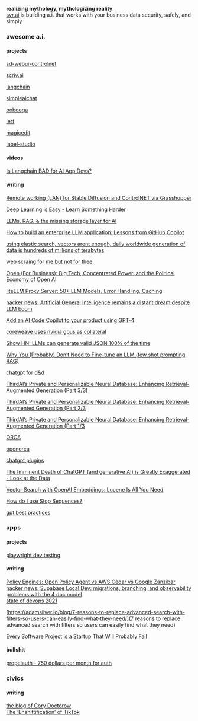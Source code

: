 **realizing mythology, mythologizing reality**  
[syr.ai](https://syr.ai) is building a.i. that works with your business data security, safely, and simply

<!--

**Here are some ideas to get you started:**

🙋‍♀️ A short introduction - what is your organization all about?
🌈 Contribution guidelines - how can the community get involved?
👩‍💻 Useful resources - where can the community find your docs? Is there anything else the community should know?
🍿 Fun facts - what does your team eat for breakfast?
🧙 Remember, you can do mighty things with the power of [Markdown](https://docs.github.com/github/writing-on-github/getting-started-with-writing-and-formatting-on-github/basic-writing-and-formatting-syntax)
-->

### awesome a.i.
#### projects
[sd-webui-controlnet](https://github.com/Mikubill/sd-webui-controlnet)  

[scriv.ai](https://scriv.ai/)  

[langchain](https://github.com/langchain-ai/langchain)  

[simpleaichat](https://github.com/minimaxir/simpleaichat)  

[oobooga](https://github.com/oobabooga/text-generation-webui)  

[lerf](https://www.lerf.io/)  

[magicedit](https://magic-edit.github.io/)  

[label-studio](https://github.com/HumanSignal/label-studio)  

#### videos
[Is Langchain BAD for AI App Devs?](https://www.youtube.com/watch?v=4E2SsRI7eVo)


#### writing
[Remote working (LAN) for Stable Diffusion and ControlNET via Grasshopper](https://lucianoambrosini.medium.com/remote-working-lan-for-stable-diffusion-and-controlnet-via-grasshopper-3bc6e7970c40)  

[Deep Learning is Easy - Learn Something Harder](https://www.inference.vc/deep-learning-is-easy/)  
  
[LLMs, RAG, & the missing storage layer for AI](https://blog.lancedb.com/llms-rag-the-missing-storage-layer-for-ai-28ded35fa984)  

[How to build an enterprise LLM application: Lessons from GitHub Copilot](https://github.blog/2023-09-06-how-to-build-an-enterprise-llm-application-lessons-from-github-copilot/)  

[using elastic search, vectors arent enough, daily worldwide generation of data is hundreds of millions of terabytes](https://youtu.be/5Qaxz2e2dVg?feature=shared)  

[web scraing for me but not for thee](https://blog.ericgoldman.org/archives/2023/08/web-scraping-for-me-but-not-for-thee-guest-blog-post.htm)

[Open \(For Business\): Big Tech, Concentrated Power, and the Political Economy of Open AI
](https://papers.ssrn.com/sol3/papers.cfm?abstract_id=4543807)  

[liteLLM Proxy Server: 50+ LLM Models, Error Handling, Caching
](https://github.com/BerriAI/litellm/blob/main/cookbook/proxy-server/readme.md)  

[hacker news: Artificial General Intelligence remains a distant dream despite LLM boom](https://news.ycombinator.com/item?id=36601236)  

[Add an AI Code Copilot to your product using GPT-4](https://www.windmill.dev/blog/windmill-ai)  

[coreweave uses nvidia gpus as collateral](https://www.theverge.com/2023/8/8/23824661/coreweave-nvidia-debt-gpu-ai-chips-collateral)  

[Show HN: LLMs can generate valid JSON 100% of the time](https://news.ycombinator.com/item?id=37125118)  

[Why You (Probably) Don’t Need to Fine-tune an LLM (few shot prompting, RAG)](https://www.tidepool.so/2023/08/17/why-you-probably-dont-need-to-fine-tune-an-llm/)  

[chatgpt for d&d](https://www.theregister.com/2023/08/19/chatgpt_dnd_dm/)  

[ThirdAI’s Private and Personalizable Neural Database: Enhancing Retrieval-Augmented Generation (Part 3/3)](https://medium.com/thirdai-blog/thirdais-private-and-personalizable-neural-database-enhancing-retrieval-augmented-generation-f3ad52c54952)

[ThirdAI’s Private and Personalizable Neural Database: Enhancing Retrieval-Augmented Generation (Part 2/3](https://medium.com/thirdai-blog/neural-database-next-generation-context-retrieval-system-for-building-specialized-ai-agents-with-861ffa0516e7)

[ThirdAI’s Private and Personalizable Neural Database: Enhancing Retrieval-Augmented Generation (Part 1/3](https://medium.com/thirdai-blog/understanding-the-fundamental-limitations-of-vector-based-retrieval-for-building-llm-powered-48bb7b5a57b3)

[ORCA](https://www.microsoft.com/en-us/research/publication/orca-progressive-learning-from-complex-explanation-traces-of-gpt-4/)  

[openorca](https://erichartford.com/openorca)

[chatgpt plugins](https://platform.openai.com/docs/plugins/introduction)  

[The Imminent Death of ChatGPT (and generative AI) is Greatly Exaggerated - Look at the Data](https://synthedia.substack.com/p/the-imminent-death-of-chatgpt-and)  

[Vector Search with OpenAI Embeddings: Lucene Is All You Need](https://arxiv.org/abs/2308.14963)  

[How do I use Stop Sequences?](https://help.openai.com/en/articles/5072263-how-do-i-use-stop-sequences)  

[gpt best practices](https://platform.openai.com/docs/guides/gpt-best-practices)  

### apps
#### projects
[playwright dev testing](https://playwright.dev/)  

#### writing
[Policy Engines: Open Policy Agent vs AWS Cedar vs Google Zanzibar](https://www.permit.io/blog/policy-engines)  
[hacker news: Supabase Local Dev: migrations, branching, and observability](https://news.ycombinator.com/item?id=37059400)  
[problems with the 4 doc model](https://www.hillelwayne.com/post/problems-with-the-4doc-model/)  
[state of devops 2021](https://services.google.com/fh/files/misc/state-of-devops-2021.pdf)

[https://adamsilver.io/blog/7-reasons-to-replace-advanced-search-with-filters-so-users-can-easily-find-what-they-need/](7 reasons to replace advanced search with filters so users can easily find what they need)  

[Every Software Project is a Startup That Will Probably Fail](https://muldoon.cloud/2023/09/06/software-keeps-failing.html)  

#### bullshit
[propelauth - 750 dollars per month for auth](https://www.propelauth.com/)  


### civics
#### writing
[the blog of Cory Doctorow](https://pluralistic.net/)  
[The ‘Enshittification’ of TikTok](https://www.wired.com/story/tiktok-platforms-cory-doctorow/)
